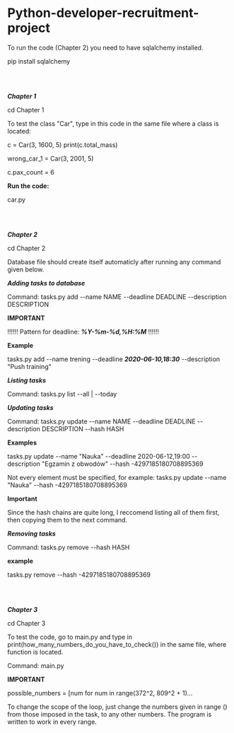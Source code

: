 # Python-developer-recruitment-project

To run the code (Chapter 2) you need to have sqlalchemy installed.

pip install sqlalchemy

<br>
<br>

***Chapter 1***

cd Chapter 1

To test the class "Car", type in this code in the same file where a class is located:

c = Car(3, 1600, 5)
print(c.total_mass)

wrong_car_1 = Car(3, 2001, 5)

c.pax_count = 6

**Run the code:**

car.py

<br>
<br>

***Chapter 2***

cd Chapter 2

Database file should create itself automaticly after running any command given below.

***Adding tasks to database***

Command:  tasks.py add --name NAME --deadline DEADLINE --description DESCRIPTION

**IMPORTANT** 

!!!!!! Pattern for deadline: ***%Y-%m-%d,%H:%M*** !!!!!!

**Example**

tasks.py add --name trening --deadline ***2020-06-10,18:30*** --description "Push training"

***Listing tasks***

Command:  tasks.py list --all | --today

***Updating tasks***

Command: tasks.py update --name NAME --deadline DEADLINE --description DESCRIPTION --hash HASH

**Examples**

tasks.py update --name "Nauka" --deadline 2020-06-12,19:00 --description "Egzamin z obwodów" --hash -4297185180708895369

Not every element must be specified, for example: tasks.py update --name "Nauka" --hash -4297185180708895369

**Important**

Since the hash chains are quite long, I reccomend listing all of them first, then copying them to the next command.

***Removing tasks***

Command: tasks.py remove --hash HASH

**example**

tasks.py remove --hash -4297185180708895369

<br>
<br>

***Chapter 3***

cd Chapter 3

To test the code, go to main.py and type in print(how_many_numbers_do_you_have_to_check()) in the same file, where function is located.

Command: main.py

**IMPORTANT**

 possible_numbers = [num for num in range(372^2, 809^2 + 1)...
 
To change the scope of the loop, just change the numbers given in range () from those imposed in the task, to any other numbers. The program is written to work in every range.




